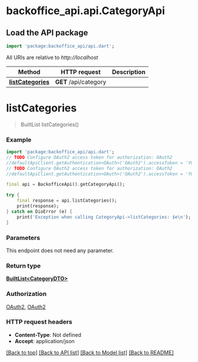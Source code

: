 # backoffice_api.api.CategoryApi

## Load the API package
```dart
import 'package:backoffice_api/api.dart';
```

All URIs are relative to *http://localhost*

Method | HTTP request | Description
------------- | ------------- | -------------
[**listCategories**](CategoryApi.md#listcategories) | **GET** /api/category | 


# **listCategories**
> BuiltList<CategoryDTO> listCategories()



### Example
```dart
import 'package:backoffice_api/api.dart';
// TODO Configure OAuth2 access token for authorization: OAuth2
//defaultApiClient.getAuthentication<OAuth>('OAuth2').accessToken = 'YOUR_ACCESS_TOKEN';
// TODO Configure OAuth2 access token for authorization: OAuth2
//defaultApiClient.getAuthentication<OAuth>('OAuth2').accessToken = 'YOUR_ACCESS_TOKEN';

final api = BackofficeApi().getCategoryApi();

try {
    final response = api.listCategories();
    print(response);
} catch on DioError (e) {
    print('Exception when calling CategoryApi->listCategories: $e\n');
}
```

### Parameters
This endpoint does not need any parameter.

### Return type

[**BuiltList&lt;CategoryDTO&gt;**](CategoryDTO.md)

### Authorization

[OAuth2](../README.md#OAuth2), [OAuth2](../README.md#OAuth2)

### HTTP request headers

 - **Content-Type**: Not defined
 - **Accept**: application/json

[[Back to top]](#) [[Back to API list]](../README.md#documentation-for-api-endpoints) [[Back to Model list]](../README.md#documentation-for-models) [[Back to README]](../README.md)

